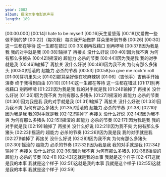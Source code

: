 ```yaml
---
year: 2002
album: 摇滚本事电影原声带
length: 189
---
```

[00:00.000]
[00:14]I hate to be myself
[00:16]天生爱堕落
[00:18]又爱做一些做不到的梦
[00:22]（每次我）每次我开始做梦 耳朵里听到节奏
[00:26]
[00:30]这一生都在等待 这一生都在错过
[00:33]别再找藉口 别再啰嗦
[00:37]!因为我是我 我的对手就是我
[00:38]!输掉了 再接关 没什么好说
[00:40]!因为我不爽 为何有那么多猪头
[00:42]!摇滚的 超能力 必杀的节奏
[00:44]!因为我是我 我的对手就是我
[00:46]!输掉了 再接关 没什么好说
[00:48]!因为我不爽 为何有那么多猪头
[00:50]!摇滚的 超能力 必杀的节奏
[00:53]
[00:58]so give me rock'n roll
[01:00]耳机里失火
[01:02]那耳朵好像在吃麻辣锅
[01:06]（吉他手）吉他手开始演奏 终于我得到自由
[01:10]
[01:14]这一生都在等待 这一生都在错过
[01:17]别再找藉口 别再啰嗦
[01:22]!因为我是我 我的对手就是我
[01:24]!输掉了 再接关 没什么好说
[01:26]!因为我不爽 为何有那么多猪头
[01:27]!摇滚的 超能力 必杀的节奏
[01:30]!因为我是我 我的对手就是我
[01:31]!输掉了 再接关 没什么好说
[01:33]!因为我不爽 为何有那么多猪头
[01:35]!摇滚的 超能力 必杀的节奏
[01:38]
[02:10]!因为我是我 我的对手就是我
[02:12]!输掉了 再接关 没什么好说
[02:14]!因为我不爽 为何有那么多猪头
[02:15]!摇滚的 超能力 必杀的节奏
[02:17]!因为我是我 我的对手就是我
[02:19]!输掉了 再接关 没什么好说
[02:21]!因为我不爽 为何有那么多猪头
[02:23]!摇滚的 超能力 必杀的节奏
[02:26]!因为我是我 我的对手就是我
[02:27]!输掉了 再接关 没什么好说
[02:28]!因为我不爽 为何有那么多猪头
[02:30]!摇滚的 超能力 必杀的节奏
[02:32]!因为我是我 我的对手就是我
[02:34]!输掉了 再接关 没什么好说
[02:36]!因为我不爽 为何有那么多猪头
[02:38]!摇滚的 超能力 必杀的节奏
[02:41]
[02:43]这就是我的本事 我就是这个样子
[02:47]这就是我的本事 我就是这个样子
[02:51]这就是我的本事 我就是这个样子
[02:55]这就是我的本事 我就是这个样子
[02:59]